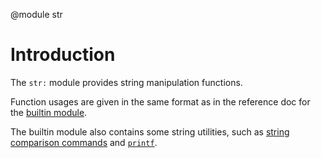 <!-- toc -->

@module str

# Introduction

The `str:` module provides string manipulation functions.

Function usages are given in the same format as in the reference doc for the
[builtin module](builtin.html).

The builtin module also contains some string utilities, such as
[string comparison commands](builtin.html#str-cmp) and [`printf`]().
